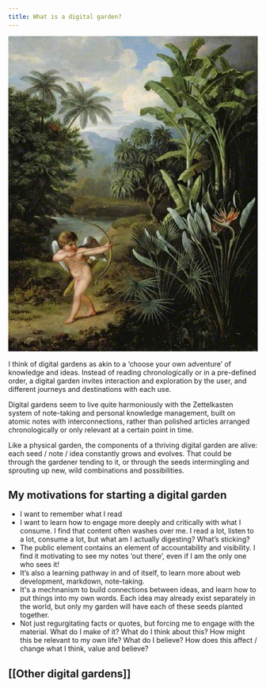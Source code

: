 ```yaml
---
title: What is a digital garden?
---
```


<img src="/assets/cupid-in-garden.jpg"/>

I think of digital gardens as akin to a ‘choose your own adventure’ of knowledge and ideas. Instead of reading chronologically or in a pre-defined order, a digital garden invites interaction and exploration by the user, and different journeys and destinations with each use. 

Digital gardens seem to live quite harmoniously with the Zettelkasten system of note-taking and personal knowledge management, built on atomic notes with interconnections, rather than polished articles arranged chronologically or only relevant at a certain point in time.

Like a physical garden, the components of a thriving digital garden are alive: each seed / note / idea constantly grows and evolves. That could be through the gardener tending to it, or through the seeds intermingling  and sprouting up new, wild combinations and possibilities. 

## My motivations for starting a digital garden

* I want to remember what I read 
* I want to learn how to engage more deeply and critically with what I consume. I find that content often washes over me. I read a lot, listen to a lot, consume a lot, but what am I actually digesting? What’s sticking? 
* The public element contains an element of accountability and visibility. I find it motivating to see my notes ‘out there’, even if I am the only one who sees it! 
* It’s also a learning pathway in and of itself, to learn more about web development, markdown, note-taking.
* It's a mechnanism to build connections between ideas, and learn how to put things into my own words. Each idea may already exist separately in the world, but only my garden will have each of these seeds planted together. 
* Not just regurgitating facts or quotes, but forcing me to engage with the material. What do I make of it? What do I think about this? How might this be relevant to my own life? What do I believe? How does this affect / change what I think, value and believe? 

## [[Other digital gardens]]
